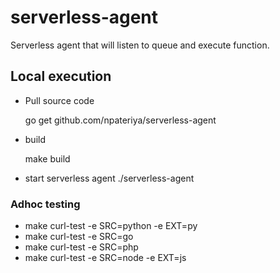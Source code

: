 # serverless-agent
Serverless agent that will listen to queue and execute function.

## Local execution
- Pull source code 

	go get github.com/npateriya/serverless-agent
- build 

	make build
- start serverless agent
	./serverless-agent

### Adhoc testing

- make curl-test -e SRC=python -e EXT=py
- make curl-test -e SRC=go
- make curl-test -e SRC=php
- make curl-test -e SRC=node -e EXT=js

